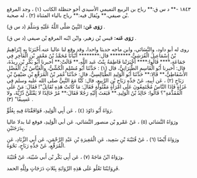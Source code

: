 ١٨٤٣ -** د س ق:** رباح بن الربيع التميمي الأسيدي أخو حنظلة الكاتب (١) ، وجد المرقع بْن صيفي،** ويُقال فيه:** رياح بالياء المثناة (٢) ، له صحبة.

**رَوَى عَن:** النَّبِيّ صَلَّى اللَّهُ عَلَيْهِ وَسَلَّمَ (د س ق) .

**رَوَى عَنه:** قيس بْن زهير، وابْن ابْنه المرقع بْن صيفي (د س ق) .

روى له أبو داود، والنَّسَائي، وابن ماجه حديثا واحدا، وقد وقع لنا عاليا عنه.أَخْبَرَنَا بِهِ إِبْرَاهِيمُ بْنُ إِسْمَاعِيلَ الْقُرَشِيُّ،******** قال:******** أَنْبَأَنَا مُحَمَّدُ بْنُ مَعْمَرِ بْنِ الْفَاخِرِ فِي جَمَاعَةٍ،**** قَالُوا:**** أَخْبَرَتْنا فَاطِمَةُ بِنْتُ عَبد اللَّهِ،** قَالَتْ:** أخبرنا أَبُو بَكْرِ بْنِ رِيذَةَ، قال: أخبرنا أَبُو الْقَاسِمِ الطَّبَرَانِيُّ، قال (١) : حَدَّثَنَا أَبُو مُسْلِمٍ الْكَشِّيُّ، والْعَبَّاسُ بْنُ الْفَضْلِ الأَسْفَاطِيُّ،** قَالا:** حَدَّثَنَا أَبُو الْوَلِيدِ الطَّيَالِسِيُّ، قال: حَدَّثَنَا عُمَر بْنُ الْمُرَقَّعِ بْنِ صَيْفِيِّ بْنِ رَبَاحٍ (٢) ، عَن أَبِيهِ، عَنْ جَدِّهِ رَبَاحِ بْنِ الرَّبِيعِ، قال: كُنَّا مَعَ النَّبِيُّ صلى الله عليه وسلم فِي غَزَاةٍ فَإِذَا النَّاسُ مُجْتَمِعُونَ عَلَى امْرَأَةٍ مَقْتُولَةٍ فَقَالَ: مَا كَانَتْ هَذِهِ تُقَاتِلُ"! فَقَالَ: مَنْ عَلَى الْمُقَدِّمَةِ"؟ قَالُوا: خَالِدُ بْنُ الْوَلِيدِ.** فَبَعَثَ إِلَيْهِ رَجُلا فَقَالَ:** مُرْ خَالِدًا لا يَقْتُلَنَّ ذُرِّيَّهً، ولا عَسِيفًا" (٣) .

رَوَاهُ أَبُو دَاوُدَ (٤) ، عَن أَبِي الْوَلِيدِ، فَوَافَقْنَاهُ فِيهِ بِعُلُوٍّ.

ورَوَاهُ النَّسَائي (٥) ، عَنْ عَمْرو بْن منصور النَّسَائي، عَن أبي الْوَلِيدِ، فوقع لنا بدلا عاليا بِدَرَجَتَيْنِ.

ورَوَاهُ أَيْضًا (٦) ، عَنْ قُتَيْبَةَ بْنِ سَعِيد، عَنِ الْمُغِيرَةِ بْنِ عَبْدِ الرَّحْمَنِ، عَن أَبِي الزِّنَادِ، عَنِ الْمُرَقَّعِ، عَنْ جَدِّهِ رَبَاحٍ، نَحْوَهُ.

ورَوَاهُ ابْنُ مَاجَهْ (٧) ، عَن أَبِي بَكْر بْن أَبي شَيْبَة، عَنْ قُتَيْبَةَ.

فَرِوَايَتُنَا تَعْلُو عَلَى هَذِهِ الرِّوَايَةِ بِثَلاثِ دَرَجَاتٍ ولِلَّهِ الحمد.